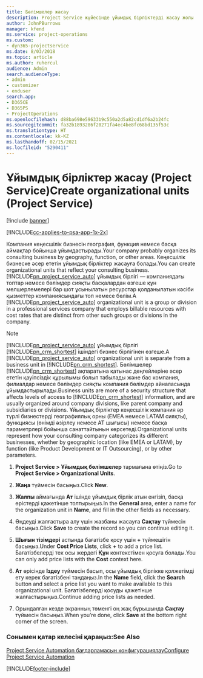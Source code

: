 ```yaml
---
title: Бөлімшелер жасау
description: Project Service жүйесінде ұйымдық бірліктерді жасау жолы
author: JohnPBurrows
manager: kfend
ms.service: project-operations
ms.custom:
- dyn365-projectservice
ms.date: 8/03/2018
ms.topic: article
ms.author: ruhercul
audience: Admin
search.audienceType:
- admin
- customizer
- enduser
search.app:
- D365CE
- D365PS
- ProjectOperations
ms.openlocfilehash: d88ba698e59633b9c550a2d5a82cd1df6a2b24fc
ms.sourcegitcommit: fa32b1893286f20271fa4ec4be8fc68bd135f53c
ms.translationtype: HT
ms.contentlocale: kk-KZ
ms.lasthandoff: 02/15/2021
ms.locfileid: "5290411"
---
```

# <a name="create-organizational-units-project-service"></a><span data-ttu-id="7f625-103">Ұйымдық бірліктер жасау (Project Service)</span><span class="sxs-lookup"><span data-stu-id="7f625-103">Create organizational units (Project Service)</span></span>

[!include [banner](../includes/psa-now-project-operations.md)]

[!INCLUDE[cc-applies-to-psa-app-1x-2x](../includes/cc-applies-to-psa-app-1x-2x.md)]

<span data-ttu-id="7f625-104">Компания кеңесшілік бизнесін география, функция немесе басқа аймақтар бойынша ұйымдастырады.</span><span class="sxs-lookup"><span data-stu-id="7f625-104">Your company probably organizes its consulting business by geography, function, or other areas.</span></span> <span data-ttu-id="7f625-105">Кеңесшілік бизнеске әсер ететін ұйымдық бірліктер жасауға болады.</span><span class="sxs-lookup"><span data-stu-id="7f625-105">You can create organizational units that reflect your consulting business.</span></span> <span data-ttu-id="7f625-106">[!INCLUDE[pn_project_service_auto](../includes/pn-project-service-auto.md)] ұйымдық бірлігі — компаниядағы топтар немесе бөлімдер сияқты басқалардан өзгеше құн мөлшерлемелері бар шот ұсынылатын ресурстар қолданылатын кәсіби қызметтер компаниясындағы топ немесе бөлім.</span><span class="sxs-lookup"><span data-stu-id="7f625-106">A [!INCLUDE[pn_project_service_auto](../includes/pn-project-service-auto.md)] organizational unit is a group or division in a professional services company that employs billable resources with cost rates that are distinct from other such groups or divisions in the company.</span></span>  
  
> [!NOTE]
>  <span data-ttu-id="7f625-107">[!INCLUDE[pn_project_service_auto](../includes/pn-project-service-auto.md)] ұйымдық бірлігі [!INCLUDE[pn_crm_shortest](../includes/pn-crm-shortest.md)] ішіндегі бизнес бірлігінен өзгеше.</span><span class="sxs-lookup"><span data-stu-id="7f625-107">A [!INCLUDE[pn_project_service_auto](../includes/pn-project-service-auto.md)] organizational unit is separate from a business unit in [!INCLUDE[pn_crm_shortest](../includes/pn-crm-shortest.md)].</span></span> <span data-ttu-id="7f625-108">Бөлімшелер [!INCLUDE[pn_crm_shortest](../includes/pn-crm-shortest.md)] ақпаратына қатынас деңгейлеріне әсер ететін қауіпсіздік құрылымы болып табылады және бас компания, филиалдар немесе бөлімдер сияқты компания бөлімдер айналасында ұйымдастырылады.</span><span class="sxs-lookup"><span data-stu-id="7f625-108">Business units are more of a security structure that affects levels of access to [!INCLUDE[pn_crm_shortest](../includes/pn-crm-shortest.md)] information, and are usually organized around company divisions, like parent company and subsidiaries or divisions.</span></span> <span data-ttu-id="7f625-109">Ұйымдық бірліктер кеңесшілік компания әр түрлі бизнестерді географиялық орны (EMEA немесе LATAM сияқты), функциясы (өнімді әзірлеу немесе АТ шығысы) немесе басқа параметрлері бойынша санаттайтынын көрсетеді.</span><span class="sxs-lookup"><span data-stu-id="7f625-109">Organizational units represent how your consulting company categorizes its different businesses, whether by geographic location (like EMEA or LATAM), by function (like Product Development or IT Outsourcing), or by other parameters.</span></span>  
  
1.  <span data-ttu-id="7f625-110">**Project Service > Ұйымдық бөлімшелер** тармағына өтіңіз.</span><span class="sxs-lookup"><span data-stu-id="7f625-110">Go to **Project Service > Organizational Units**.</span></span>  
  
2.  <span data-ttu-id="7f625-111">**Жаңа** түймесін басыңыз.</span><span class="sxs-lookup"><span data-stu-id="7f625-111">Click **New**.</span></span>  
  
3.  <span data-ttu-id="7f625-112">**Жалпы** аймағында **Ат** ішінде ұйымдық бірлік атын енгізіп, басқа өрістерді қажетінше толтырыңыз.</span><span class="sxs-lookup"><span data-stu-id="7f625-112">In the **General** area, enter a name for the organization unit in **Name**, and fill in the other fields as necessary.</span></span>  
  
4.  <span data-ttu-id="7f625-113">Өңдеуді жалғастыра алу үшін жазбаны жасауға **Сақтау** түймесін басыңыз.</span><span class="sxs-lookup"><span data-stu-id="7f625-113">Click **Save** to create the record so you can continue editing it.</span></span>  
  
5.  <span data-ttu-id="7f625-114">**Шығын тізімдері** астында бағатізбе қосу үшін **+** түймешігін басыңыз.</span><span class="sxs-lookup"><span data-stu-id="7f625-114">Under **Cost Price Lists**, click **+** to add a price list.</span></span> <span data-ttu-id="7f625-115">Бағатізбелерді тек осы жердегі **Құн** контекстімен қосуға болады.</span><span class="sxs-lookup"><span data-stu-id="7f625-115">You can only add price lists with the **Cost** context here.</span></span>  
  
6.  <span data-ttu-id="7f625-116">**Ат** өрісінде **Іздеу** түймесін басып, осы ұйымдық бірлікке қолжетімді ету керек бағатізбені таңдаңыз.</span><span class="sxs-lookup"><span data-stu-id="7f625-116">In the **Name** field, click the **Search** button and select a price list you want to make available to this organizational unit.</span></span> <span data-ttu-id="7f625-117">Бағатізбелерді қосуды қажетінше жалғастырыңыз.</span><span class="sxs-lookup"><span data-stu-id="7f625-117">Continue adding price lists as needed.</span></span>  
  
7.  <span data-ttu-id="7f625-118">Орындалған кезде экранның төменгі оң жақ бұрышында **Сақтау** түймесін басыңыз.</span><span class="sxs-lookup"><span data-stu-id="7f625-118">When you’re done, click **Save** at the bottom right corner of the screen.</span></span>  
  
### <a name="see-also"></a><span data-ttu-id="7f625-119">Сонымен қатар келесіні қараңыз:</span><span class="sxs-lookup"><span data-stu-id="7f625-119">See Also</span></span>  
 [<span data-ttu-id="7f625-120">Project Service Automation бағдарламасын конфигурациялау</span><span class="sxs-lookup"><span data-stu-id="7f625-120">Configure Project Service Automation</span></span>](../psa/configure.md)


[!INCLUDE[footer-include](../includes/footer-banner.md)]